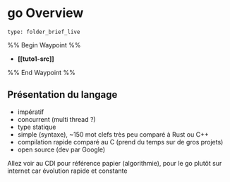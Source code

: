 # go Overview
 
```ccard
type: folder_brief_live
```
 
%% Begin Waypoint %%
- **[[tuto1-src]]**

%% End Waypoint %%
## Présentation du langage
- impératif
- concurrent (multi thread ?)
- type statique
- simple (syntaxe), ~150 mot clefs très peu comparé à Rust ou C++
- compilation rapide comparé au C (prend du temps sur de gros projets)
- open source (dev par Google)

Allez voir au CDI pour référence papier (algorithmie), pour le go plutôt sur internet car évolution rapide et constante
